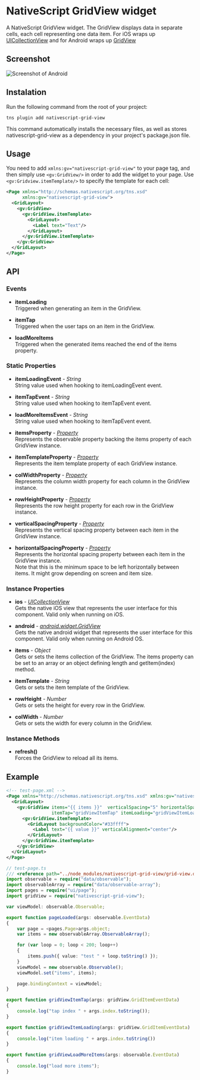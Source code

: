 ﻿# NativeScript GridView widget

A NativeScript GridView widget. The GridView displays data in separate cells, each cell representing one data item. For iOS wraps up [UICollectionView](https://developer.apple.com/library/ios/documentation/UIKit/Reference/UICollectionView_class/) and for Android wraps up [GridView](http://developer.android.com/guide/topics/ui/layout/gridview.html)

## Screenshot
![Screenshot of Android](https://raw.githubusercontent.com/PeterStaev/NativeScript-Grid-View/master/docs/screenshot.png)

## Instalation
Run the following command from the root of your project:

`tns plugin add nativescript-grid-view`

This command automatically installs the necessary files, as well as stores nativescript-grid-view as a dependency in your project's package.json file.

## Usage
You need to add `xmlns:gv="nativescript-grid-view"` to your page tag, and then simply use `<gv:GridView/>` in order to add the widget to your page. Use `<gv:Gridview.itemTemplate/>` to specify the template for each cell:
```XML
<Page xmlns="http://schemas.nativescript.org/tns.xsd" 
      xmlns:gv="nativescript-grid-view">
  <GridLayout>
    <gv:GridView>
      <gv:GridView.itemTemplate>
        <GridLayout>
          <Label text="Text"/>
        </GridLayout>
      </gv:GridView.itemTemplate>
    </gv:GridView>
  </GridLayout>
</Page>
```

## API

### Events
* **itemLoading**  
Triggered when generating an item in the GridView. 

* **itemTap**  
Triggered when the user taps on an item in the GridView. 

* **loadMoreItems**  
Triggered when the generated items reached the end of the items property.

### Static Properties
* **itemLoadingEvent** - *String*  
String value used when hooking to itemLoadingEvent event.

* **itemTapEvent** - *String*  
String value used when hooking to itemTapEvent event.

* **loadMoreItemsEvent** - *String*  
String value used when hooking to itemTapEvent event.

* **itemsProperty** - *[Property](http://docs.nativescript.org/ApiReference/ui/core/dependency-observable/Property.html)*  
Represents the observable property backing the items property of each GridView instance.

* **itemTemplateProperty** - *[Property](http://docs.nativescript.org/ApiReference/ui/core/dependency-observable/Property.html)*  
Represents the item template property of each GridView instance.

* **colWidthProperty** - *[Property](http://docs.nativescript.org/ApiReference/ui/core/dependency-observable/Property.html)*  
Represents the column width property for each column in the GridView instance.

* **rowHeightProperty** - *[Property](http://docs.nativescript.org/ApiReference/ui/core/dependency-observable/Property.html)*  
Represents the row height property for each row in the GridView instance.
 
* **verticalSpacingProperty** - *[Property](http://docs.nativescript.org/ApiReference/ui/core/dependency-observable/Property.html)*  
Represents the vertical spacing property between each item in the GridView instance. 

* **horizontalSpacingProperty** - *[Property](http://docs.nativescript.org/ApiReference/ui/core/dependency-observable/Property.html)*  
Represents the horizontal spacing property between each item in the GridView instance.   
Note that this is the minimum space to be left horizontally between items. It might grow depending on screen and item size. 


### Instance Properties
* **ios** - *[UICollectionView](https://developer.apple.com/library/ios/documentation/UIKit/Reference/UICollectionView_class/)*  
Gets the native iOS view that represents the user interface for this component. Valid only when running on iOS.

* **android** - *[android.widget.GridView](http://developer.android.com/guide/topics/ui/layout/gridview.html)*  
Gets the native android widget that represents the user interface for this component. Valid only when running on Android OS.

* **items** - *Object*  
Gets or sets the items collection of the GridView. The items property can be set to an array or an object defining length and getItem(index) method.

* **itemTemplate** - *String*  
Gets or sets the item template of the GridView.

* **rowHeight** - *Number*  
Gets or sets the height for every row in the GridView.

* **colWidth** - *Number*  
Gets or sets the width for every column in the GridView.

### Instance Methods
* **refresh()**  
Forces the GridView to reload all its items.

## Example
```XML
<!-- test-page.xml -->
<Page xmlns="http://schemas.nativescript.org/tns.xsd" xmlns:gv="nativescript-grid-view" loaded="pageLoaded">
  <GridLayout>
    <gv:GridView items="{{ items }}"  verticalSpacing="5" horizontalSpacing="5" colWidth="100" rowHeight="75" padding="5"
                 itemTap="gridViewItemTap" itemLoading="gridViewItemLoading" loadMoreItems="gridViewLoadMoreItems">
      <gv:GridView.itemTemplate>
        <GridLayout backgroundColor="#33ffff">
          <Label text="{{ value }}" verticalAlignment="center"/>
        </GridLayout>
      </gv:GridView.itemTemplate>
    </gv:GridView>
  </GridLayout>
</Page>
```

```TypeScript
// test-page.ts
/// <reference path="../node_modules/nativescript-grid-view/grid-view.d.ts" />
import observable = require("data/observable");
import observableArray = require("data/observable-array");
import pages = require("ui/page");
import gridView = require("nativescript-grid-view");

var viewModel: observable.Observable;

export function pageLoaded(args: observable.EventData) 
{
    var page = <pages.Page>args.object;
    var items = new observableArray.ObservableArray();

    for (var loop = 0; loop < 200; loop++)
    {
        items.push({ value: "test " + loop.toString() });
    }
    viewModel = new observable.Observable();
    viewModel.set("items", items);

    page.bindingContext = viewModel;
}

export function gridViewItemTap(args: gridView.GridItemEventData)
{
    console.log("tap index " + args.index.toString());
}

export function gridViewItemLoading(args: gridView.GridItemEventData)
{
    console.log("item loading " + args.index.toString())
}

export function gridViewLoadMoreItems(args: observable.EventData)
{
    console.log("load more items");
}
```
